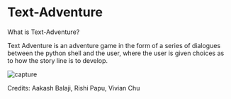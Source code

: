 # Text-Adventure

What is Text-Adventure?

Text Adventure is an adventure game in the form of a series of dialogues between the python shell and the user, where the user is given choices as to how the story line is to develop. 

![capture](https://user-images.githubusercontent.com/23457788/34635082-75544558-f23f-11e7-9f68-40f7221bef60.PNG)

Credits: Aakash Balaji, Rishi Papu, Vivian Chu
